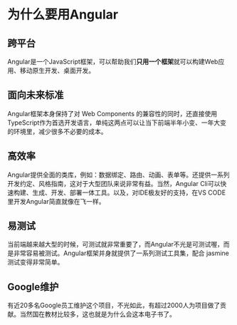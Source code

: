 # 为什么要用Angular

## 跨平台

Angular是一个JavaScript框架，可以帮助我们**只用一个框架**就可以构建Web应用、移动原生开发、桌面开发。

## 面向未来标准

Angular框架本身保持了对 Web Components 的兼容性的同时，还直接使用TypeScript作为首选开发语言，单纯这两点可以让当下前端半年小变、一年大变的环境里，减少很多不必要的成本。

## 高效率

Angular提供全面的类库，例如：数据绑定、路由、动画、表单等。还提供一系列开发约定、风格指南，这对于大型团队来说非常有益。当然，Angular Cli可以快速构建、生成、开发、部署一体工具。以及，对IDE极友好的支持，在VS CODE里开发Angular简直就像在飞一样。

## 易测试

当前端越来越大型的时候，可测试就非常重要了，而Angular不光是可测试喔，而是非常容易被测试。Angular框架并身就提供了一系列测试工具集，配合 jasmine 测试变得非常简单。

## Google维护

有近20多名Google员工维护这个项目，不光如此，有超过2000人为项目做了贡献。当然国在教材比较多，这也就是为什么会这本电子书了。